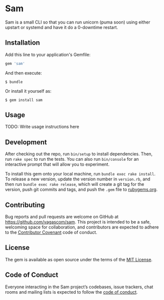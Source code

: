# Sam

Sam is a small CLI so that you can run unicorn (puma soon) using either upstart or systemd and have it do a 0-downtime restart. 

## Installation

Add this line to your application's Gemfile:

```ruby
gem 'sam'
```

And then execute:

    $ bundle

Or install it yourself as:

    $ gem install sam

## Usage

TODO: Write usage instructions here

## Development

After checking out the repo, run `bin/setup` to install dependencies. Then, run `rake spec` to run the tests. You can also run `bin/console` for an interactive prompt that will allow you to experiment.

To install this gem onto your local machine, run `bundle exec rake install`. To release a new version, update the version number in `version.rb`, and then run `bundle exec rake release`, which will create a git tag for the version, push git commits and tags, and push the `.gem` file to [rubygems.org](https://rubygems.org).

## Contributing

Bug reports and pull requests are welcome on GitHub at https://github.com/vagascom/sam. This project is intended to be a safe, welcoming space for collaboration, and contributors are expected to adhere to the [Contributor Covenant](http://contributor-covenant.org) code of conduct.

## License

The gem is available as open source under the terms of the [MIT License](https://opensource.org/licenses/MIT).

## Code of Conduct

Everyone interacting in the Sam project’s codebases, issue trackers, chat rooms and mailing lists is expected to follow the [code of conduct](https://github.com/[USERNAME]/sam/blob/master/CODE_OF_CONDUCT.md).
